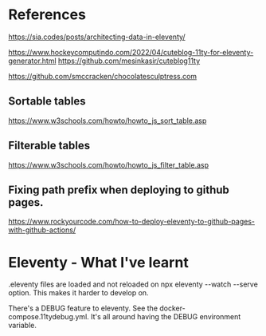 # References

https://sia.codes/posts/architecting-data-in-eleventy/


https://www.hockeycomputindo.com/2022/04/cuteblog-11ty-for-eleventy-generator.html
https://github.com/mesinkasir/cuteblog11ty



https://github.com/smccracken/chocolatesculptress.com


## Sortable tables

https://www.w3schools.com/howto/howto_js_sort_table.asp

## Filterable tables

https://www.w3schools.com/howto/howto_js_filter_table.asp

## Fixing path prefix when deploying to github pages.

https://www.rockyourcode.com/how-to-deploy-eleventy-to-github-pages-with-github-actions/


# Eleventy - What I've learnt

.eleventy files are loaded and not reloaded on npx eleventy --watch --serve option. This makes it harder to develop on.

There's a DEBUG feature to eleventy. See the docker-compose.11tydebug.yml. It's all around having the DEBUG environment variable.


